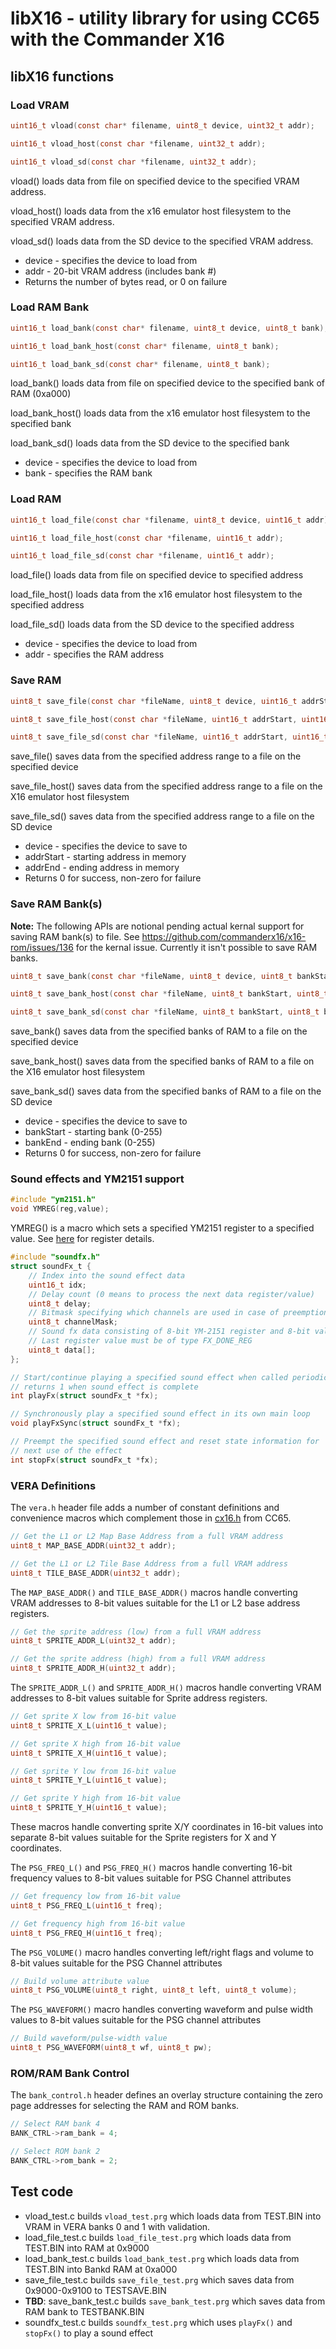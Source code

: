 # libX16 - utility library for using CC65 with the Commander X16

## libX16 functions

### Load VRAM
```c
uint16_t vload(const char* filename, uint8_t device, uint32_t addr);

uint16_t vload_host(const char *filename, uint32_t addr);

uint16_t vload_sd(const char *filename, uint32_t addr);
```

vload() loads data from file on specified device to the specified VRAM address.

vload_host() loads data from the x16 emulator host filesystem to the specified VRAM address.

vload_sd() loads data from the SD device to the specified VRAM address.

- device - specifies the device to load from
- addr - 20-bit VRAM address (includes bank #)
- Returns the number of bytes read, or 0 on failure

### Load RAM Bank
```c
uint16_t load_bank(const char* filename, uint8_t device, uint8_t bank);

uint16_t load_bank_host(const char* filename, uint8_t bank);

uint16_t load_bank_sd(const char* filename, uint8_t bank);
```
load_bank() loads data from file on specified device to the specified bank of RAM (0xa000)

load_bank_host() loads data from the x16 emulator host filesystem to the specified bank

load_bank_sd() loads data from the SD device to the specified bank

- device - specifies the device to load from
- bank - specifies the RAM bank

### Load RAM
```c
uint16_t load_file(const char *filename, uint8_t device, uint16_t addr);

uint16_t load_file_host(const char *filename, uint16_t addr);

uint16_t load_file_sd(const char *filename, uint16_t addr);
```

load_file() loads data from file on specified device to specified address

load_file_host() loads data from the x16 emulator host filesystem to the specified address

load_file_sd() loads data from the SD device to the specified address

- device - specifies the device to load from
- addr - specifies the RAM address

### Save RAM
```c
uint8_t save_file(const char *fileName, uint8_t device, uint16_t addrStart, uint16_t addrEnd);

uint8_t save_file_host(const char *fileName, uint16_t addrStart, uint16_t addrEnd);

uint8_t save_file_sd(const char *fileName, uint16_t addrStart, uint16_t addrEnd);
```

save_file() saves data from the specified address range to a file on the specified device

save_file_host() saves data from the specified address range to a file on the X16 emulator host filesystem

save_file_sd() saves data from the specified address range to a file on the SD device

- device - specifies the device to save to
- addrStart - starting address in memory
- addrEnd - ending address in memory
- Returns 0 for success, non-zero for failure

### Save RAM Bank(s)
**Note:** The following APIs are notional pending actual kernal support for saving RAM bank(s) to file. See https://github.com/commanderx16/x16-rom/issues/136 for the kernal issue. Currently it isn't possible to save RAM banks.

```c
uint8_t save_bank(const char *fileName, uint8_t device, uint8_t bankStart, uint8_t bankEnd);

uint8_t save_bank_host(const char *fileName, uint8_t bankStart, uint8_t bankEnd);

uint8_t save_bank_sd(const char *fileName, uint8_t bankStart, uint8_t bankEnd);
```
save_bank() saves data from the specified banks of RAM to a file on the specified device

save_bank_host() saves data from the specified banks of RAM to a file on the X16 emulator host filesystem

save_bank_sd() saves data from the specified banks of RAM to a file on the SD device

- device - specifies the device to save to
- bankStart - starting bank (0-255)
- bankEnd - ending bank (0-255)
- Returns 0 for success, non-zero for failure

### Sound effects and YM2151 support
```c
#include "ym2151.h"
void YMREG(reg,value);
```
YMREG() is a macro which sets a specified YM2151 register to a specified value. See [here](https://http://www.cx5m.net/fmunit.htm) for register details.

```c
#include "soundfx.h"
struct soundFx_t {
    // Index into the sound effect data
    uint16_t idx;
    // Delay count (0 means to process the next data register/value)
    uint8_t delay;
    // Bitmask specifying which channels are used in case of preemption
    uint8_t channelMask;
    // Sound fx data consisting of 8-bit YM-2151 register and 8-bit value
    // Last register value must be of type FX_DONE_REG
    uint8_t data[];
};

// Start/continue playing a specified sound effect when called periodically from the main loop
// returns 1 when sound effect is complete
int playFx(struct soundFx_t *fx);

// Synchronously play a specified sound effect in its own main loop
void playFxSync(struct soundFx_t *fx);

// Preempt the specified sound effect and reset state information for 
// next use of the effect
int stopFx(struct soundFx_t *fx);
```

### VERA Definitions
The `vera.h` header file adds a number of constant definitions and convenience macros which complement those in [cx16.h](https://github.com/cc65/cc65/blob/master/include/cx16.h) from CC65.

```c
// Get the L1 or L2 Map Base Address from a full VRAM address
uint8_t MAP_BASE_ADDR(uint32_t addr);

// Get the L1 or L2 Tile Base Address from a full VRAM address
uint8_t TILE_BASE_ADDR(uint32_t addr);
```
The `MAP_BASE_ADDR()` and `TILE_BASE_ADDR()` macros handle converting VRAM addresses to 8-bit values suitable for the L1 or L2 base address registers.

```c
// Get the sprite address (low) from a full VRAM address
uint8_t SPRITE_ADDR_L(uint32_t addr);

// Get the sprite address (high) from a full VRAM address
uint8_t SPRITE_ADDR_H(uint32_t addr);
```
The `SPRITE_ADDR_L()` and `SPRITE_ADDR_H()` macros handle converting VRAM addresses to 8-bit values suitable for Sprite address registers. 

```c
// Get sprite X low from 16-bit value
uint8_t SPRITE_X_L(uint16_t value);

// Get sprite X high from 16-bit value
uint8_t SPRITE_X_H(uint16_t value);

// Get sprite Y low from 16-bit value
uint8_t SPRITE_Y_L(uint16_t value);

// Get sprite Y high from 16-bit value
uint8_t SPRITE_Y_H(uint16_t value);
```
These macros handle converting sprite X/Y coordinates in 16-bit values into separate 8-bit values suitable for the Sprite registers for X and Y coordinates.

The `PSG_FREQ_L()` and `PSG_FREQ_H()` macros handle converting 16-bit frequency values to 8-bit
values suitable for PSG Channel attributes

```c
// Get frequency low from 16-bit value
uint8_t PSG_FREQ_L(uint16_t freq);

// Get frequency high from 16-bit value
uint8_t PSG_FREQ_H(uint16_t freq);
```

The `PSG_VOLUME()` macro handles converting left/right flags and volume to 8-bit values suitable for the PSG Channel attributes

```c
// Build volume attribute value
uint8_t PSG_VOLUME(uint8_t right, uint8_t left, uint8_t volume);
```

The `PSG_WAVEFORM()` macro handles converting waveform and pulse width values to 8-bit values suitable for the PSG channel attributes

```c
// Build waveform/pulse-width value
uint8_t PSG_WAVEFORM(uint8_t wf, uint8_t pw);
```

### ROM/RAM Bank Control
The `bank_control.h` header defines an overlay structure containing the zero page addresses for selecting the RAM and ROM banks.

```c
// Select RAM bank 4
BANK_CTRL->ram_bank = 4;

// Select ROM bank 2
BANK_CTRL->rom_bank = 2;
```

## Test code
- vload_test.c builds `vload_test.prg` which loads data from TEST.BIN into VRAM in VERA banks 0 and 1 with validation.
- load_file_test.c builds `load_file_test.prg` which loads data from TEST.BIN into RAM at 0x9000
- load_bank_test.c builds `load_bank_test.prg` which loads data from TEST.BIN into Bankd RAM at 0xa000
- save_file_test.c builds `save_file_test.prg` which saves data from 0x9000-0x9100 to TESTSAVE.BIN
- **TBD**: save_bank_test.c builds `save_bank_test.prg` which saves data from RAM bank to TESTBANK.BIN
- soundfx_test.c builds `soundfx_test.prg` which uses `playFx()` and `stopFx()` to play a sound effect